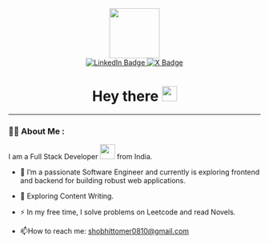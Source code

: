 <div id="header" align="center">
  <img src="https://media.giphy.com/media/M9gbBd9nbDrOTu1Mqx/giphy.gif" width="100"/>
</div>
<div id="badges" align = "center">
  <a href = "https://www.linkedin.com/in/shobhit-tomer-421841251/"><img src="https://img.shields.io/badge/LinkedIn-blue?style=for-the-badge&logo=linkedin&logoColor=white" alt="LinkedIn Badge"/> </a>
  <a href = "https://twitter.com/ShobhitTomer5"><img src="https://img.shields.io/badge/(Twitter)-black?style=for-the-badge&logo=X&logoColor=white" alt="X Badge"/></a>
</div>
<div align = "Center">
  <img src="https://komarev.com/ghpvc/?username=ShobhitTomer&style=flat-square&color=blue" alt=""/>
  <h1>
  Hey there
  <img src="https://media.giphy.com/media/hvRJCLFzcasrR4ia7z/giphy.gif" width="30px"/>
</h1>
</div>

---

### :man_technologist: About Me :
I am a Full Stack Developer <img src="https://media.giphy.com/media/WUlplcMpOCEmTGBtBW/giphy.gif" width="30"> from India.
- :telescope: I’m a passionate Software Engineer and currently is exploring frontend and backend for building robust web applications.

- :seedling: Exploring Content Writing.

- :zap: In my free time, I solve problems on Leetcode and read Novels.

- :mailbox:How to reach me: shobhittomer0810@gmail.com
<!--
**ShobhitTomer/ShobhitTomer** is a ✨ _special_ ✨ repository because its `README.md` (this file) appears on your GitHub profile.

Here are some ideas to get you started:

- 🔭 I’m currently working on ...
- 🌱 I’m currently learning ...
- 👯 I’m looking to collaborate on ...
- 🤔 I’m looking for help with ...
- 💬 Ask me about ...
- 📫 How to reach me: ...
- 😄 Pronouns: ...
- ⚡ Fun fact: ...
-->
